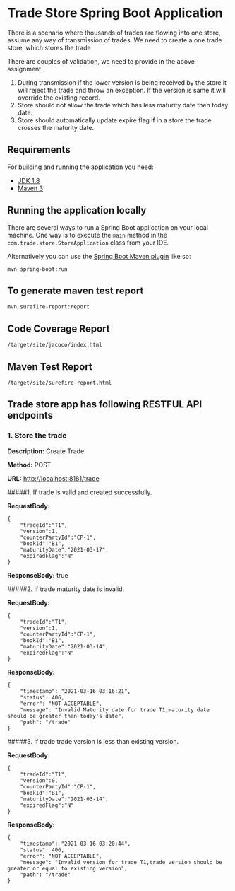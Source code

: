 # Trade Store Spring Boot Application
There is a scenario where thousands of trades are flowing into one store, assume any way of transmission of trades. We need to create a one trade store, which stores the trade

There are couples of validation, we need to provide in the above assignment
1.	During transmission if the lower version is being received by the store it will reject the trade and throw an exception. If the version is same it will override the existing record.
2.	Store should not allow the trade which has less maturity date then today date.
3.	Store should automatically update expire flag if in a store the trade crosses the maturity date.

## Requirements

For building and running the application you need:

- [JDK 1.8](http://www.oracle.com/technetwork/java/javase/downloads/jdk8-downloads-2133151.html)
- [Maven 3](https://maven.apache.org)

## Running the application locally

There are several ways to run a Spring Boot application on your local machine. One way is to execute the `main` method in the `com.trade.store.StoreApplication` class from your IDE.

Alternatively you can use the [Spring Boot Maven plugin](https://docs.spring.io/spring-boot/docs/current/reference/html/build-tool-plugins-maven-plugin.html) like so:

```shell
mvn spring-boot:run
```

## To generate maven test report
```shell
mvn surefire-report:report
```  

## Code Coverage Report
```shell
/target/site/jacoco/index.html
```
## Maven Test Report
```shell
/target/site/surefire-report.html
```
## Trade store app has following RESTFUL API endpoints

### 1. Store the trade
**Description:** Create Trade

**Method:** POST

**URL:** [http://localhost:8181/trade](http://localhost:8181/trade)

#####1. If trade is valid and created successfully.

**RequestBody:**  

    {
        "tradeId":"T1",       
        "version":1,   
        "counterPartyId":"CP-1",
        "bookId":"B1",
        "maturityDate":"2021-03-17",
        "expiredFlag":"N"	
    }

**ResponseBody:**
    true


#####2. If trade maturity date is invalid.

**RequestBody:**  
    
    {
        "tradeId":"T1",
        "version":1,
        "counterPartyId":"CP-1",
        "bookId":"B1",
        "maturityDate":"2021-03-14",
        "expiredFlag":"N"	
    }

**ResponseBody:**

    {
        "timestamp": "2021-03-16 03:16:21",
        "status": 406,
        "error": "NOT ACCEPTABLE",   
        "message": "Invalid Maturity date for trade T1,maturity date should be greater than today's date",      
        "path": "/trade"
    }
    
#####3. If trade trade version is less than existing version.

**RequestBody:**  

    {
        "tradeId":"T1",
        "version":0,
        "counterPartyId":"CP-1",
        "bookId":"B1",
        "maturityDate":"2021-03-14",
        "expiredFlag":"N"	
    }

**ResponseBody:**

    {
        "timestamp": "2021-03-16 03:20:44",      
        "status": 406,
        "error": "NOT ACCEPTABLE",
        "message": "Invalid version for trade T1,trade version should be greater or equal to existing version",
        "path": "/trade"
    }